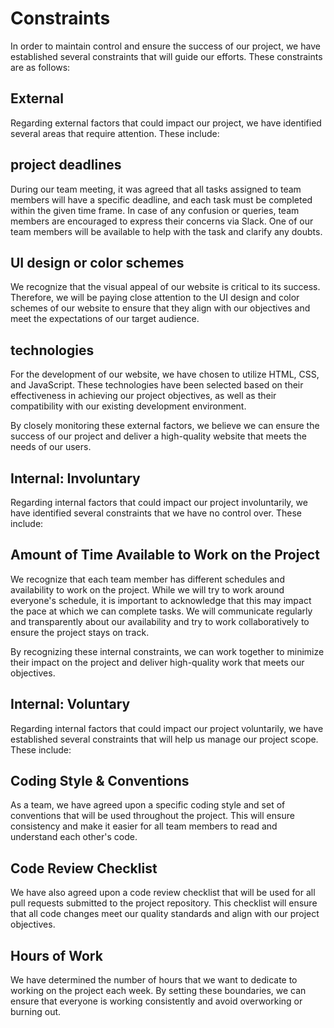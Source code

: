 # Constraints

In order to maintain control and ensure the success of our project, we have
established several constraints that will guide our efforts. These constraints
are as follows:

## External

Regarding external factors that could impact our project, we have identified
several areas that require attention. These include:

## project deadlines

During our team meeting, it was agreed that all tasks assigned to team members
will have a specific deadline, and each task must be completed within the given
time frame. In case of any confusion or queries, team members are encouraged to
express their concerns via Slack. One of our team members will be available to
help with the task and clarify any doubts.

## UI design or color schemes

We recognize that the visual appeal of our website is critical to its success.
Therefore, we will be paying close attention to the UI design and color schemes
of our website to ensure that they align with our objectives and meet the
expectations of our target audience.

## technologies

For the development of our website, we have chosen to utilize HTML, CSS, and
JavaScript. These technologies have been selected based on their effectiveness
in achieving our project objectives, as well as their compatibility with our
existing development environment.

By closely monitoring these external factors, we believe we can ensure the
success of our project and deliver a high-quality website that meets the needs
of our users.

## Internal: Involuntary

Regarding internal factors that could impact our project involuntarily, we have
identified several constraints that we have no control over. These include:

## Amount of Time Available to Work on the Project

We recognize that each team member has different schedules and availability to
work on the project. While we will try to work around everyone's schedule, it is
important to acknowledge that this may impact the pace at which we can complete
tasks. We will communicate regularly and transparently about our availability
and try to work collaboratively to ensure the project stays on track.

By recognizing these internal constraints, we can work together to minimize
their impact on the project and deliver high-quality work that meets our
objectives.

## Internal: Voluntary

Regarding internal factors that could impact our project voluntarily, we have
established several constraints that will help us manage our project scope.
These include:

## Coding Style & Conventions

As a team, we have agreed upon a specific coding style and set of conventions
that will be used throughout the project. This will ensure consistency and make
it easier for all team members to read and understand each other's code.

## Code Review Checklist

We have also agreed upon a code review checklist that will be used for all pull
requests submitted to the project repository. This checklist will ensure that
all code changes meet our quality standards and align with our project
objectives.

## Hours of Work

We have determined the number of hours that we want to dedicate to working on
the project each week. By setting these boundaries, we can ensure that everyone
is working consistently and avoid overworking or burning out.
